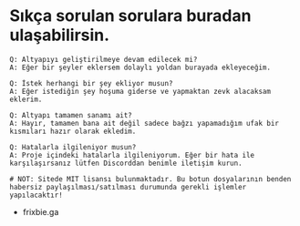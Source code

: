 # Sıkça sorulan sorulara buradan ulaşabilirsin.

    Q: Altyapıyı geliştirilmeye devam edilecek mi?
    A: Eğer bir şeyler eklersem dolaylı yoldan burayada ekleyeceğim.

    Q: İstek herhangi bir şey ekliyor musun?
    A: Eğer istediğin şey hoşuma giderse ve yapmaktan zevk alacaksam eklerim.

    Q: Altyapı tamamen sanamı ait?
    A: Hayır, tamamen bana ait değil sadece bağzı yapamadığım ufak bir kısmıları hazır olarak ekledim.

    Q: Hatalarla ilgileniyor musun?
    A: Proje içindeki hatalarla ilgileniyorum. Eğer bir hata ile karşılaşırsanız lütfen Discorddan benimle iletişim kurun.

    # NOT: Sitede MIT lisansı bulunmaktadır. Bu botun dosyalarının benden habersiz paylaşılması/satılması durumunda gerekli işlemler yapılacaktır!

- frixbie.ga
